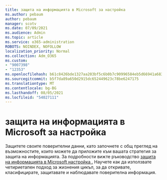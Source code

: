 ```yaml
---
title: защита на информацията в Microsoft за настройка
ms.author: pebaum
author: pebaum
manager: scotv
ms.date: 07/09/2021
ms.audience: Admin
ms.topic: article
ms.service: o365-administration
ROBOTS: NOINDEX, NOFOLLOW
localization_priority: Normal
ms.collection: Adm_O365
ms.custom:
- "9007398"
- "12353"
ms.openlocfilehash: b61c8426bde1327aa203bf5c6b0b7c90996584eb5d66941a683e3672654619ac
ms.sourcegitcommit: b5f7da89a650d2915dc652449623c78be6247175
ms.translationtype: MT
ms.contentlocale: bg-BG
ms.lasthandoff: 08/05/2021
ms.locfileid: "54027111"
---
```

# <a name="microsoft-information-protection-setup-guide"></a>защита на информацията в Microsoft за настройка

Защитете своите поверителни данни, като започнете с общ преглед на възможностите, които можете да приложите към вашата стратегия за защита на информацията. За подробности вижте ръководство [защита на информацията в Microsoft настройка .](https://admin.microsoft.com/adminportal/home#/modernonboarding/mipsetupguide) Научете как да използвате четириетапен подход за жизнения цикъл, за да откривате, класифицирате, защитавате и наблюдавате поверителна информация.